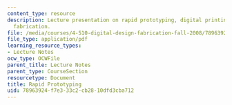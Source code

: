 ```yaml
---
content_type: resource
description: Lecture presentation on rapid prototyping, digital printing, and digital
  fabrication.
file: /media/courses/4-510-digital-design-fabrication-fall-2008/78963924f7e333c2cb2810dfd3cba712_lec7c.pdf
file_type: application/pdf
learning_resource_types:
- Lecture Notes
ocw_type: OCWFile
parent_title: Lecture Notes
parent_type: CourseSection
resourcetype: Document
title: Rapid Prototyping
uid: 78963924-f7e3-33c2-cb28-10dfd3cba712
---
```

